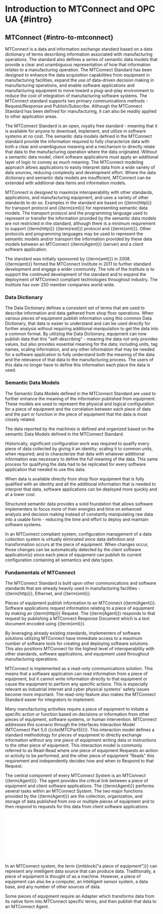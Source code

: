# Introduction to MTConnect and OPC UA {#intro}

## MTConnect {#intro-to-mtconnect}

MTConnect is a data and information exchange standard based on a data dictionary of terms describing information associated with manufacturing operations.  The standard also defines a series of semantic data models that provide a clear and unambiguous representation of how that information relates to a manufacturing operation.  The MTConnect Standard has been designed to enhance the data acquisition capabilities from equipment in manufacturing facilities, expand the use of data-driven decision making in manufacturing operations, and enable software applications and manufacturing equipment to move toward a plug-and-play environment to reduce the cost of integration of manufacturing software systems.
The MTConnect standard supports two primary communications methods - Request/Response and Publish/Subscribe.
Although the MTConnect Standard has been defined for manufacturing, it can also be readily applied to other application areas.

The MTConnect Standard is an open, royalty free standard - meaning that it is available for anyone to download, implement, and utilize in software systems at no cost.
The semantic data models defined in the MTConnect standard provide the information required to fully characterize data with both a clear and unambiguous meaning and a mechanism to directly relate that data to the manufacturing operation where the data originated.  Without a semantic data model, client software applications must apply an additional layer of logic to convey as much meaning.  The MTConnect modeling approach allows applications to easily interpret data from a wide variety of data sources, reducing complexity and development effort.
Where the data dictionary and semantic data models are insufficient, MTConnect can be extended with additional data items and information models.

MTConnect is designed to maximize interoperability with other standards, applications, and manufacturing equipment, and uses a variety of other standards to do so. Examples in the standard are based on {{term(http)}} for transport protocol and {{term(xml)}} for representing semantic data models. The transport protocol and the programming language used to represent or transfer the information provided by the semantic data models are not restricted in the standard, although there is a minimum requirement to support {{term(http)}} {{term(rest)}} protocol and {{term(xml)}}. Other protocols and programming languages may be used to represent the semantic models and/or transport the information provided by these data models between an MTConnect {{term(Agent)}} (server) and a client software application.

The standard was initially sponsored by {{term(amt)}} in 2008. {{term(amt)}} formed the MTConnect Institute in 2011 to further standard development and engage a wider community. The role of the Institute is to support the continued development of the standard and to expand the deployment of MTConnect compliant technologies throughout industry. The Institute has over 250 member companies world-wide.  


### Data Dictionary

The Data Dictionary defines a consistent set of terms that are used to describe information and data gathered from shop floor operations.   When various pieces of equipment publish information using this common Data Dictionary, that data is easier to understand and can be used directly for further analysis without requiring additional manipulation to get the data into a common format.  By utilizing the Data Dictionary, equipment can now publish data that this "self-describing" - meaning the data not only provides values, but also provides essential meaning for the data; including units, tag names, scaling information, and any other information that may be needed for a software application to fully understand both the meaning of the data and the relevance of that data to the manufacturing process.    The users of this data no longer have to define this information each place the data is used. 

### Semantic Data Models

The Semantic Data Models defined in the MTConnect Standard are used to further enhance the meaning of the information published from equipment.  These models are used to represent the physical and logical configuration for a piece of equipment and the correlation between each piece of data and the part or function in the piece of equipment that the data is most closely related.   

The data reported by the machines is defined and organized based on the semantic Data Models defined in the MTConnect Standard.   

Historically, significant configuration work was required to qualify every piece of data collected by giving it an identity; scaling it to common units, when required; and to characterize that data with whatever additional information was necessary to define the full meaning of the data.   This same process for qualifying the data had to be replicated for every software application that needed to use this data.    

When data is available directly from shop floor equipment that is fully qualified with an identity and all the  additional information that is needed to interpret that data, software applications can be deployed more quickly and at a lower cost.    

Structured semantic data provides a solid foundation that allows software implementers to focus more of their energies and time on enhanced analysis and decision making instead of constantly manipulating raw data into a usable form - reducing the time and effort to deploy and maintain software systems.  
 
In an MTConnect compliant system, configuration management of a data collection system is virtually eliminated since data definition and transformation occurs at the piece of equipment.   When changes occur, those changes can be automatically detected by the client software application(s) since each piece of equipment can publish its current configuration containing all semantics and data types.

### Fundamentals of MTConnect

The MTConnect Standard is built upon other communications and software standards that are already heavily used in manufacturing facilities - {{term(http)}}, Ethernet, and {{term(xml)}}.
 
Pieces of equipment publish information to an MTConnect {{term(Agent)}}.  Software applications request information relating to a piece of equipment by making an {{term(http)}} Request. The {{term(Agent)}} responds to that request by publishing a MTConnect Response Document which is a text document encoded using {{term(xml)}}.   
 
By leveraging already existing standards, implementers of software solutions utilizing MTConnect have immediate access to a maximum number of software tools for creating and deploying software solutions.   This also positions MTConnect for the highest level of interoperability with other standards, software applications, and equipment used throughout manufacturing operations.    
 
MTConnect is implemented as a read-only communications solution.   This means that a software application can read information from a piece of equipment, but it cannot write information directly to that equipment or cause the equipment to perform any specific actions.  This is especially relevant as industrial internet and cyber physical systems' safety issues become more important.  The read-only feature also makes the MTConnect Standard easier for integrators to implement. 
 
Many manufacturing activities require a piece of equipment to initiate a specific action or function based on decisions or information from other pieces of equipment, software systems, or human intervention. MTConnect addresses this scenario through the Interfaces Interaction Model (MTConnect Part 5.0 {{cite(MTCPart5)}}).   This interaction model defines a standard methodology for pieces of equipment to directly exchange information without any one piece of equipment writing data or instructions to the other piece of equipment. This interaction model is commonly referred to as Read-Read where one piece of equipment Requests an action or activity to be performed, and the other piece of equipment "Reads" this requirement and independently decides how and when to Respond to that Request. 

The central component of every MTConnect System is an MTConnect {{term(Agent)}}.  The agent provides the critical link between a piece of equipment and client software applications. The {{term(Agent)}} performs several tasks within an MTConnect System.   The two major functions provided by the {{term(Agent)}} are the collection, organization, and storage of data published from one or multiple pieces of equipment and to then respond to requests for this data from client software applications. 

![MTConnect Architecture Overview](diagrams/MTConnectOverview.tex "mtconnectoverview")

In an MTConnect system, the term {{mtblock("a piece of equipment")}} can represent any intelligent data source that can produce data.  Traditionally, a piece of equipment is thought of as a machine. However, a piece of equipment can also be a computer, an intelligent sensor system, a data base, and any number of other sources of data. 
 
Some pieces of equipment require an Adapter which transforms data from its native form into MTConnect specific terms, and then publish that data to an MTConnect Agent.

